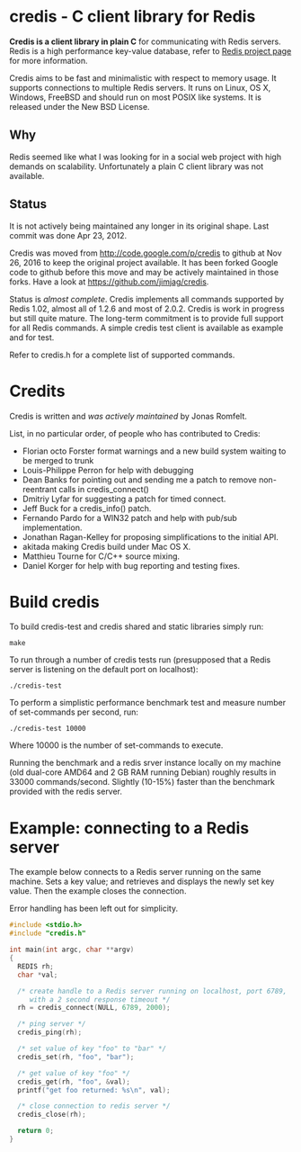 # credis - C client library for Redis

**Credis is a client library in plain C** for communicating with Redis servers. Redis is a high performance key-value database, refer to [Redis project page](https://redis.io) for more information.

Credis aims to be fast and minimalistic with respect to memory usage. It supports connections to multiple Redis servers. It runs on Linux, OS X, Windows, FreeBSD and should run on most POSIX like systems. It is released under the New BSD License.

## Why

Redis seemed like what I was looking for in a social web project with high demands on scalability. Unfortunately a plain C client library was not available.

## Status

It is not actively being maintained any longer in its original shape. Last commit was done Apr 23, 2012.

Credis was moved from http://code.google.com/p/credis to github at Nov 26, 2016 to keep the original project available. It has been forked Google code to github before this move and may be actively maintained in those forks. Have a look at https://github.com/jimjag/credis.

Status is *almost complete*. Credis implements all commands supported by Redis 1.02, almost all of 1.2.6 and most of 2.0.2. Credis is work in progress but still quite mature. The long-term commitment is to provide full support for all Redis commands. A simple credis test client is available as example and for test. 

Refer to credis.h for a complete list of supported commands.

# Credits

Credis is written and _was actively maintained_ by Jonas Romfelt.

List, in no particular order, of people who has contributed to Credis:
* Florian octo Forster format warnings and a new build system waiting to be merged to trunk 
* Louis-Philippe Perron for help with debugging 
* Dean Banks for pointing out and sending me a patch to remove non-reentrant calls in credis_connect() 
* Dmitriy Lyfar for suggesting a patch for timed connect. 
* Jeff Buck for a credis_info() patch. 
* Fernando Pardo for a WIN32 patch and help with pub/sub implementation. 
* Jonathan Ragan-Kelley for proposing simplifications to the initial API. 
* akitada making Credis build under Mac OS X. 
* Matthieu Tourne for C/C++ source mixing. 
* Daniel Korger for help with bug reporting and testing fixes.

# Build credis

To build credis-test and credis shared and static libraries simply run: 

`make`

To run through a number of credis tests run (presupposed that a Redis server is listening on the default port on localhost):

`./credis-test`

To perform a simplistic performance benchmark test and measure number of set-commands per second, run:

`./credis-test 10000`

Where 10000 is the number of set-commands to execute. 

Running the benchmark and a redis srver instance locally on my machine (old dual-core AMD64 and 2 GB RAM running Debian) roughly results in 33000 commands/second. Slightly (10-15%) faster than the benchmark provided with the redis server. 

# Example: connecting to a Redis server

The example below connects to a Redis server running on the same machine. Sets a key value; and retrieves and displays the newly set key value. Then the example closes the connection. 

Error handling has been left out for simplicity.

```c
#include <stdio.h>
#include "credis.h"

int main(int argc, char **argv)
{
  REDIS rh;
  char *val;

  /* create handle to a Redis server running on localhost, port 6789,
     with a 2 second response timeout */
  rh = credis_connect(NULL, 6789, 2000);

  /* ping server */
  credis_ping(rh);

  /* set value of key "foo" to "bar" */
  credis_set(rh, "foo", "bar");

  /* get value of key "foo" */
  credis_get(rh, "foo", &val);
  printf("get foo returned: %s\n", val);

  /* close connection to redis server */
  credis_close(rh);

  return 0;
}

